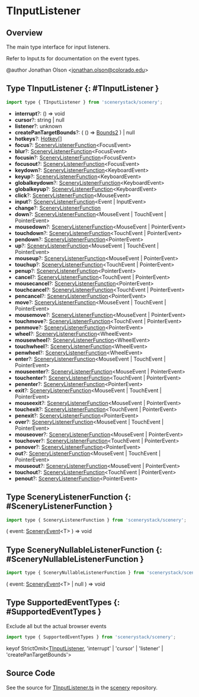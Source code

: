 # TInputListener

## Overview

The main type interface for input listeners.

Refer to Input.ts for documentation on the event types.

@author Jonathan Olson &lt;jonathan.olson@colorado.edu&gt;

## Type TInputListener {: #TInputListener }


```js
import type { TInputListener } from 'scenerystack/scenery';
```
- **interrupt**?: () =&gt; <span style="color: hsla(calc(var(--md-hue) + 180deg),80%,40%,1);">void</span>
- **cursor**?: <span style="color: hsla(calc(var(--md-hue) + 180deg),80%,40%,1);">string</span> | <span style="color: hsla(calc(var(--md-hue) + 180deg),80%,40%,1);">null</span>
- **listener**?: <span style="color: hsla(calc(var(--md-hue) + 180deg),80%,40%,1);">unknown</span>
- **createPanTargetBounds**?: ( () =&gt; [Bounds2](../dot/Bounds2.md) ) | <span style="color: hsla(calc(var(--md-hue) + 180deg),80%,40%,1);">null</span>
- **hotkeys**?: [Hotkey](../scenery/Hotkey.md)[]
- **focus**?: [SceneryListenerFunction](../scenery/TInputListener.md#SceneryListenerFunction)&lt;FocusEvent&gt;
- **blur**?: [SceneryListenerFunction](../scenery/TInputListener.md#SceneryListenerFunction)&lt;FocusEvent&gt;
- **focusin**?: [SceneryListenerFunction](../scenery/TInputListener.md#SceneryListenerFunction)&lt;FocusEvent&gt;
- **focusout**?: [SceneryListenerFunction](../scenery/TInputListener.md#SceneryListenerFunction)&lt;FocusEvent&gt;
- **keydown**?: [SceneryListenerFunction](../scenery/TInputListener.md#SceneryListenerFunction)&lt;KeyboardEvent&gt;
- **keyup**?: [SceneryListenerFunction](../scenery/TInputListener.md#SceneryListenerFunction)&lt;KeyboardEvent&gt;
- **globalkeydown**?: [SceneryListenerFunction](../scenery/TInputListener.md#SceneryListenerFunction)&lt;KeyboardEvent&gt;
- **globalkeyup**?: [SceneryListenerFunction](../scenery/TInputListener.md#SceneryListenerFunction)&lt;KeyboardEvent&gt;
- **click**?: [SceneryListenerFunction](../scenery/TInputListener.md#SceneryListenerFunction)&lt;MouseEvent&gt;
- **input**?: [SceneryListenerFunction](../scenery/TInputListener.md#SceneryListenerFunction)&lt;Event | InputEvent&gt;
- **change**?: [SceneryListenerFunction](../scenery/TInputListener.md#SceneryListenerFunction)
- **down**?: [SceneryListenerFunction](../scenery/TInputListener.md#SceneryListenerFunction)&lt;MouseEvent | TouchEvent | PointerEvent&gt;
- **mousedown**?: [SceneryListenerFunction](../scenery/TInputListener.md#SceneryListenerFunction)&lt;MouseEvent | PointerEvent&gt;
- **touchdown**?: [SceneryListenerFunction](../scenery/TInputListener.md#SceneryListenerFunction)&lt;TouchEvent | PointerEvent&gt;
- **pendown**?: [SceneryListenerFunction](../scenery/TInputListener.md#SceneryListenerFunction)&lt;PointerEvent&gt;
- **up**?: [SceneryListenerFunction](../scenery/TInputListener.md#SceneryListenerFunction)&lt;MouseEvent | TouchEvent | PointerEvent&gt;
- **mouseup**?: [SceneryListenerFunction](../scenery/TInputListener.md#SceneryListenerFunction)&lt;MouseEvent | PointerEvent&gt;
- **touchup**?: [SceneryListenerFunction](../scenery/TInputListener.md#SceneryListenerFunction)&lt;TouchEvent | PointerEvent&gt;
- **penup**?: [SceneryListenerFunction](../scenery/TInputListener.md#SceneryListenerFunction)&lt;PointerEvent&gt;
- **cancel**?: [SceneryListenerFunction](../scenery/TInputListener.md#SceneryListenerFunction)&lt;TouchEvent | PointerEvent&gt;
- **mousecancel**?: [SceneryListenerFunction](../scenery/TInputListener.md#SceneryListenerFunction)&lt;PointerEvent&gt;
- **touchcancel**?: [SceneryListenerFunction](../scenery/TInputListener.md#SceneryListenerFunction)&lt;TouchEvent | PointerEvent&gt;
- **pencancel**?: [SceneryListenerFunction](../scenery/TInputListener.md#SceneryListenerFunction)&lt;PointerEvent&gt;
- **move**?: [SceneryListenerFunction](../scenery/TInputListener.md#SceneryListenerFunction)&lt;MouseEvent | TouchEvent | PointerEvent&gt;
- **mousemove**?: [SceneryListenerFunction](../scenery/TInputListener.md#SceneryListenerFunction)&lt;MouseEvent | PointerEvent&gt;
- **touchmove**?: [SceneryListenerFunction](../scenery/TInputListener.md#SceneryListenerFunction)&lt;TouchEvent | PointerEvent&gt;
- **penmove**?: [SceneryListenerFunction](../scenery/TInputListener.md#SceneryListenerFunction)&lt;PointerEvent&gt;
- **wheel**?: [SceneryListenerFunction](../scenery/TInputListener.md#SceneryListenerFunction)&lt;WheelEvent&gt;
- **mousewheel**?: [SceneryListenerFunction](../scenery/TInputListener.md#SceneryListenerFunction)&lt;WheelEvent&gt;
- **touchwheel**?: [SceneryListenerFunction](../scenery/TInputListener.md#SceneryListenerFunction)&lt;WheelEvent&gt;
- **penwheel**?: [SceneryListenerFunction](../scenery/TInputListener.md#SceneryListenerFunction)&lt;WheelEvent&gt;
- **enter**?: [SceneryListenerFunction](../scenery/TInputListener.md#SceneryListenerFunction)&lt;MouseEvent | TouchEvent | PointerEvent&gt;
- **mouseenter**?: [SceneryListenerFunction](../scenery/TInputListener.md#SceneryListenerFunction)&lt;MouseEvent | PointerEvent&gt;
- **touchenter**?: [SceneryListenerFunction](../scenery/TInputListener.md#SceneryListenerFunction)&lt;TouchEvent | PointerEvent&gt;
- **penenter**?: [SceneryListenerFunction](../scenery/TInputListener.md#SceneryListenerFunction)&lt;PointerEvent&gt;
- **exit**?: [SceneryListenerFunction](../scenery/TInputListener.md#SceneryListenerFunction)&lt;MouseEvent | TouchEvent | PointerEvent&gt;
- **mouseexit**?: [SceneryListenerFunction](../scenery/TInputListener.md#SceneryListenerFunction)&lt;MouseEvent | PointerEvent&gt;
- **touchexit**?: [SceneryListenerFunction](../scenery/TInputListener.md#SceneryListenerFunction)&lt;TouchEvent | PointerEvent&gt;
- **penexit**?: [SceneryListenerFunction](../scenery/TInputListener.md#SceneryListenerFunction)&lt;PointerEvent&gt;
- **over**?: [SceneryListenerFunction](../scenery/TInputListener.md#SceneryListenerFunction)&lt;MouseEvent | TouchEvent | PointerEvent&gt;
- **mouseover**?: [SceneryListenerFunction](../scenery/TInputListener.md#SceneryListenerFunction)&lt;MouseEvent | PointerEvent&gt;
- **touchover**?: [SceneryListenerFunction](../scenery/TInputListener.md#SceneryListenerFunction)&lt;TouchEvent | PointerEvent&gt;
- **penover**?: [SceneryListenerFunction](../scenery/TInputListener.md#SceneryListenerFunction)&lt;PointerEvent&gt;
- **out**?: [SceneryListenerFunction](../scenery/TInputListener.md#SceneryListenerFunction)&lt;MouseEvent | TouchEvent | PointerEvent&gt;
- **mouseout**?: [SceneryListenerFunction](../scenery/TInputListener.md#SceneryListenerFunction)&lt;MouseEvent | PointerEvent&gt;
- **touchout**?: [SceneryListenerFunction](../scenery/TInputListener.md#SceneryListenerFunction)&lt;TouchEvent | PointerEvent&gt;
- **penout**?: [SceneryListenerFunction](../scenery/TInputListener.md#SceneryListenerFunction)&lt;PointerEvent&gt;




## Type SceneryListenerFunction {: #SceneryListenerFunction }


```js
import type { SceneryListenerFunction } from 'scenerystack/scenery';
```
( event: [SceneryEvent](../scenery/SceneryEvent.md)&lt;T&gt; ) =&gt; <span style="color: hsla(calc(var(--md-hue) + 180deg),80%,40%,1);">void</span>



## Type SceneryNullableListenerFunction {: #SceneryNullableListenerFunction }


```js
import type { SceneryNullableListenerFunction } from 'scenerystack/scenery';
```
( event: [SceneryEvent](../scenery/SceneryEvent.md)&lt;T&gt; | <span style="color: hsla(calc(var(--md-hue) + 180deg),80%,40%,1);">null</span> ) =&gt; <span style="color: hsla(calc(var(--md-hue) + 180deg),80%,40%,1);">void</span>



## Type SupportedEventTypes {: #SupportedEventTypes }


Exclude all but the actual browser events

```js
import type { SupportedEventTypes } from 'scenerystack/scenery';
```
keyof StrictOmit&lt;[TInputListener](../scenery/TInputListener.md), 'interrupt' | 'cursor' | 'listener' | 'createPanTargetBounds'&gt;



## Source Code

See the source for [TInputListener.ts](https://github.com/phetsims/scenery/blob/main/js/input/TInputListener.ts) in the [scenery](https://github.com/phetsims/scenery) repository.
